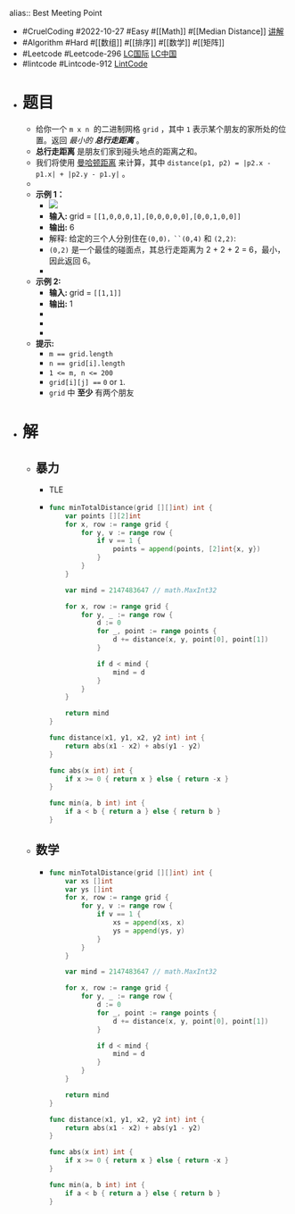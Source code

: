 alias:: Best Meeting Point

- #CruelCoding #2022-10-27 #Easy #[[Math]] #[[Median Distance]] [讲解](https://youtu.be/Klf0EVLsKqs)
- #Algorithm #Hard #[[数组]] #[[排序]] #[[数学]] #[[矩阵]]
- #Leetcode #Leetcode-296 [LC国际](https://leetcode.com/problems/best-meeting-point/) [LC中国](https://leetcode.cn/problems/best-meeting-point/)
- #lintcode #Lintcode-912 [LintCode](https://www.lintcode.com/problem/912/)
- # 题目
	- 给你一个 `m x n`  的二进制网格 `grid` ，其中 `1` 表示某个朋友的家所处的位置。返回 *最小的 **总行走距离*** 。
	- **总行走距离** 是朋友们家到碰头地点的距离之和。
	- 我们将使用 [曼哈顿距离](https://baike.baidu.com/item/%E6%9B%BC%E5%93%88%E9%A1%BF%E8%B7%9D%E7%A6%BB) 来计算，其中 `distance(p1, p2) = |p2.x - p1.x| + |p2.y - p1.y|` 。
	-
	- **示例 1：**
		- ![](https://assets.leetcode.com/uploads/2021/03/14/meetingpoint-grid.jpg)
		- **输入:** grid = `[[1,0,0,0,1],[0,0,0,0,0],[0,0,1,0,0]]`
		- **输出:** 6
		- 解释: 给定的三个人分别住在`(0,0)，``(0,4)` 和 `(2,2)`:
		- `(0,2)` 是一个最佳的碰面点，其总行走距离为 2 + 2 + 2 = 6，最小，因此返回 6。
		-
	- **示例 2:**
		- **输入:** grid = `[[1,1]]`
		- **输出:** 1
		-
		-
		-
	- **提示:**
		- `m == grid.length`
		- `n == grid[i].length`
		- `1 <= m, n <= 200`
		- `grid[i][j] ==` `0` or `1`.
		- `grid` 中 **至少** 有两个朋友
- # 解
	- ## 暴力
		- TLE
		- ```go
		  func minTotalDistance(grid [][]int) int {
		      var points [][2]int
		      for x, row := range grid {
		          for y, v := range row {
		              if v == 1 {
		                  points = append(points, [2]int{x, y})
		              }
		          }
		      }
		  
		      var mind = 2147483647 // math.MaxInt32
		  
		      for x, row := range grid {
		          for y, _ := range row {
		              d := 0
		              for _, point := range points {
		                  d += distance(x, y, point[0], point[1])
		              }
		  
		              if d < mind {
		                  mind = d
		              }
		          }
		      }
		  
		      return mind
		  }
		  
		  func distance(x1, y1, x2, y2 int) int {
		      return abs(x1 - x2) + abs(y1 - y2)
		  }
		  
		  func abs(x int) int {
		      if x >= 0 { return x } else { return -x }
		  }
		  
		  func min(a, b int) int {
		      if a < b { return a } else { return b }
		  }
		  ```
	- ## 数学
		- ```go
		  func minTotalDistance(grid [][]int) int {
		      var xs []int
		      var ys []int
		      for x, row := range grid {
		          for y, v := range row {
		              if v == 1 {
		                  xs = append(xs, x)
		                  ys = append(ys, y)
		              }
		          }
		      }
		  
		      var mind = 2147483647 // math.MaxInt32
		  
		      for x, row := range grid {
		          for y, _ := range row {
		              d := 0
		              for _, point := range points {
		                  d += distance(x, y, point[0], point[1])
		              }
		  
		              if d < mind {
		                  mind = d
		              }
		          }
		      }
		  
		      return mind
		  }
		  
		  func distance(x1, y1, x2, y2 int) int {
		      return abs(x1 - x2) + abs(y1 - y2)
		  }
		  
		  func abs(x int) int {
		      if x >= 0 { return x } else { return -x }
		  }
		  
		  func min(a, b int) int {
		      if a < b { return a } else { return b }
		  }
		  ```
